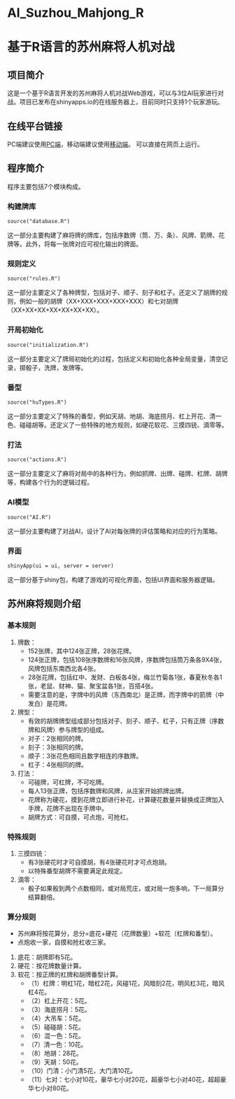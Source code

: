 # AI_Suzhou_Mahjong_R
# 基于R语言的苏州麻将人机对战
## 项目简介
这是一个基于R语言开发的苏州麻将人机对战Web游戏，可以与3位AI玩家进行对战。项目已发布在shinyapps.io的在线服务器上，目前同时只支持1个玩家游玩。
## 在线平台链接
PC端建议使用[PC端](https://haoyuhugeo.shinyapps.io/AI_Suzhou_mahjong/)，移动端建议使用[移动端](https://haoyuhugeo.shinyapps.io/mobileAI_Suzhou_mahjong/)。
可以直接在网页上运行。
## 程序简介
程序主要包括7个模块构成。
### 构建牌库
```
source("database.R")
```
这一部分主要构建了麻将牌的牌库，包括序数牌（筒、万、条）、风牌、箭牌、花牌等。此外，将每一张牌对应可视化输出的牌面。
### 规则定义
```
source("rules.R")
```
这一部分主要定义了各种牌型，包括对子、顺子、刻子和杠子。还定义了胡牌的规则，例如一般的胡牌（XX+XXX+XXX+XXX+XXX）和七对胡牌（XX+XX+XX+XX+XX+XX+XX）。
### 开局初始化
```
source("initialization.R") 
```
这一部分主要定义了牌局初始化的过程，包括定义和初始化各种全局变量，清空记录，掷骰子，洗牌，发牌等。
### 番型
```
source("huTypes.R")  
```
这一部分主要定义了特殊的番型，例如天胡、地胡、海底捞月、杠上开花、清一色、碰碰胡等。还定义了一些特殊的地方规则，如硬花软花、三摸四铳、滴零等。
### 打法
```
source("actions.R")  
```
这一部分主要定义了麻将对局中的各种行为，例如抓牌、出牌、碰牌、杠牌、胡牌等，构建各个行为的逻辑过程。
### AI模型
```
source("AI.R")  
```
这一部分主要构建了对战AI，设计了AI对每张牌的评估策略和对应的行为策略。
### 界面
```
shinyApp(ui = ui, server = server)
```
这一部分基于shiny包，构建了游戏的可视化界面，包括UI界面和服务器逻辑。
## 苏州麻将规则介绍
### 基本规则
1. 牌数：
   - 152张牌，其中124张正牌，28张花牌。
   - 124张正牌，包括108张序数牌和16张风牌，序数牌包括筒万条各9X4张，风牌包括东南西北各4张。
   - 28张花牌，包括红中、发财、白板各4张，梅兰竹菊各1张，春夏秋冬各1张，老鼠、财神、猫、聚宝盆各1张，百搭4张。
   - 需要注意的是，字牌中的风牌（东西南北）是正牌，而字牌中的箭牌（中发白）是花牌。
2. 牌型：
   - 有效的胡牌牌型组成部分包括对子、刻子、顺子、杠子，只有正牌（序数牌和风牌）参与牌型的组成。
   - 对子：2张相同的牌。
   - 刻子：3张相同的牌。
   - 顺子：3张花色相同且数字相连的序数牌。
   - 杠子：4张相同的牌。
3. 打法：
   - 可碰牌，可杠牌，不可吃牌。
   - 每人13张正牌，包括序数牌和风牌，从庄家开始抓牌出牌。
   - 花牌称为硬花，摸到花牌立即进行补花，计算硬花数量并替换成正牌加入手牌，花牌不出现在手牌中。
   - 胡牌方式：可自摸，可点炮，可抢杠。
### 特殊规则
1. 三摸四铳：
   - 有3张硬花时才可自摸胡，有4张硬花时才可点炮胡。
   - 以特殊番型胡牌不需要满足此规定。
2. 滴零：
   - 骰子如果骰到两个点数相同，或对局荒庄，或对局一炮多响，下一局算分结算翻倍。
### 算分规则
   - 苏州麻将按花算分，总分=底花+硬花（花牌数量）+软花（杠牌和番型）。
   - 点炮收一家，自摸和抢杠收三家。
1. 底花：胡牌即有5花。
2. 硬花：按花牌数量计算。
3. 软花：按正牌的杠牌和胡牌番型计算。
   - （1）杠牌：明杠1花，暗杠2花，风碰1花，风暗刻2花，明风杠3花，暗风杠4花。
   - （2）杠上开花：5花。
   - （3）海底捞月：5花。
   - （4）大吊车：5花。
   - （5）碰碰胡：5花。
   - （6）混一色：5花。
   - （7）清一色：10花。
   - （8）地胡：28花。
   - （9）天胡：50花。
   - （10）门清：小门清5花，大门清10花。
   - （11）七对：七小对10花，豪华七小对20花，超豪华七小对40花，超超豪华七小对80花。
